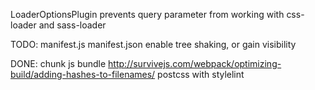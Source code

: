 
LoaderOptionsPlugin prevents query parameter from working with
css-loader and sass-loader

TODO:
  manifest.js
  manifest.json
  enable tree shaking, or gain visibility
  
DONE: 
  chunk js bundle http://survivejs.com/webpack/optimizing-build/adding-hashes-to-filenames/
  postcss with stylelint
  
  

